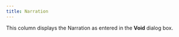 ```yaml
---
title: Narration
---
```



This column displays the Narration as entered in the **Void** dialog box.
